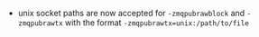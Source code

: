 - unix socket paths are now accepted for `-zmqpubrawblock` and `-zmqpubrawtx` with
the format `-zmqpubrawtx=unix:/path/to/file`